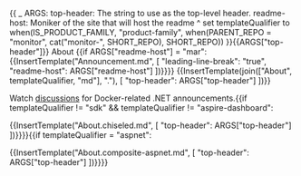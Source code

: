 {{
    _ ARGS:
      top-header: The string to use as the top-level header.
      readme-host: Moniker of the site that will host the readme ^
    set templateQualifier to when(IS_PRODUCT_FAMILY,
        "product-family",
        when(PARENT_REPO = "monitor", cat("monitor-", SHORT_REPO), SHORT_REPO))
}}{{ARGS["top-header"]}} About
{{if ARGS["readme-host"] = "mar":{{InsertTemplate("Announcement.md",
  [
    "leading-line-break": "true",
    "readme-host": ARGS["readme-host"]
  ])}}}}
{{InsertTemplate(join(["About", templateQualifier, "md"], "."), [ "top-header": ARGS["top-header"] ])}}

Watch [discussions](https://github.com/dotnet/dotnet-docker/discussions/categories/announcements) for Docker-related .NET announcements.{{if templateQualifier != "sdk" && templateQualifier != "aspire-dashboard":

{{InsertTemplate("About.chiseled.md", [ "top-header": ARGS["top-header"] ])}}}}{{if templateQualifier = "aspnet":

{{InsertTemplate("About.composite-aspnet.md", [ "top-header": ARGS["top-header"] ])}}}}
